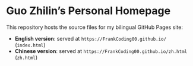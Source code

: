 # Guo Zhilin’s Personal Homepage

This repository hosts the source files for my bilingual GitHub Pages site:

- **English version**: served at `https://FrankCoding00.github.io/` (`index.html`)
- **Chinese version**: served at `https://FrankCoding00.github.io/zh.html` (`zh.html`)